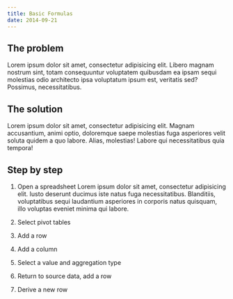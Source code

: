 ```yaml
---
title: Basic Formulas
date: 2014-09-21
---
```


## The problem

Lorem ipsum dolor sit amet, consectetur adipisicing elit. Libero magnam nostrum sint, totam consequuntur voluptatem quibusdam ea ipsam sequi molestias odio architecto ipsa voluptatum ipsum est, veritatis sed? Possimus, necessitatibus.

## The solution

Lorem ipsum dolor sit amet, consectetur adipisicing elit. Magnam accusantium, animi optio, doloremque saepe molestias fuga asperiores velit soluta quidem a quo labore. Alias, molestias! Labore qui necessitatibus quia tempora!


## Step by step

1. Open a spreadsheet
   Lorem ipsum dolor sit amet, consectetur adipisicing elit. Iusto deserunt ducimus iste natus fuga necessitatibus. Blanditiis, voluptatibus sequi laudantium asperiores in corporis natus quisquam, illo voluptas eveniet minima qui labore.

2. Select pivot tables

3. Add a row

4. Add a column

5. Select a value and aggregation type

6. Return to source data, add a row

7. Derive a new row



